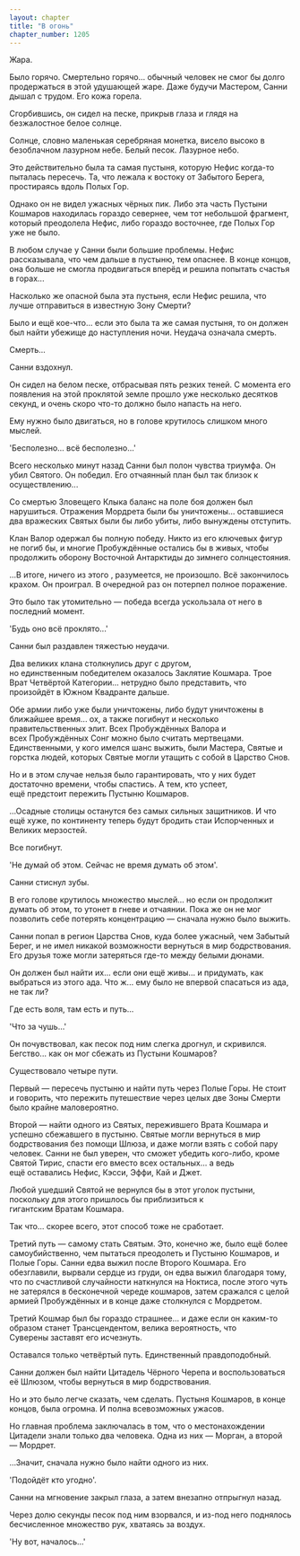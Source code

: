 ```yaml
---
layout: chapter
title: "В огонь"
chapter_number: 1205
---
```


Жара.

Было горячо. Смертельно горячо... обычный человек не смог бы долго продержаться в этой удушающей жаре. Даже будучи Мастером, Санни дышал с трудом. Его кожа горела.

Сгорбившись, он сидел на песке, прикрыв глаза и глядя на безжалостное белое солнце.

Солнце, словно маленькая серебряная монетка, висело высоко в безоблачном лазурном небе. Белый песок. Лазурное небо.

Это действительно была та самая пустыня, которую Нефис когда-то пыталась пересечь. Та, что лежала к востоку от Забытого Берега, простираясь вдоль Полых Гор.

Однако он не видел ужасных чёрных пик. Либо эта часть Пустыни Кошмаров находилась гораздо севернее, чем тот небольшой фрагмент, который преодолела Нефис, либо гораздо восточнее, где Полых Гор уже не было.

В любом случае у Санни были большие проблемы. Нефис рассказывала, что чем дальше в пустыню, тем опаснее. В конце концов, она больше не смогла продвигаться вперёд и решила попытать счастья в горах...

Насколько же опасной была эта пустыня, если Нефис решила, что лучше отправиться в известную Зону Смерти?

Было и ещё кое-что... если это была та же самая пустыня, то он должен был найти убежище до наступления ночи. Неудача означала смерть.

Смерть...

Санни вздохнул.

Он сидел на белом песке, отбрасывая пять резких теней. С момента его появления на этой проклятой земле прошло уже несколько десятков секунд, и очень скоро что-то должно было напасть на него.

Ему нужно было двигаться, но в голове крутилось слишком много мыслей.

'Бесполезно... всё бесполезно...'

Всего несколько минут назад Санни был полон чувства триумфа. Он убил Святого. Он победил. Его отчаянный план был так близок к осуществлению...

Со смертью Зловещего Клыка баланс на поле боя должен был нарушиться. Отражения Мордрета были бы уничтожены... оставшиеся два вражеских Святых были бы либо убиты, либо вынуждены отступить.

Клан Валор одержал бы полную победу. Никто из его ключевых фигур не погиб бы, и многие Пробуждённые остались бы в живых, чтобы продолжить оборону Восточной Антарктиды до зимнего солнцестояния.

...В итоге, ничего из этого , разумеется, не произошло. Всё закончилось крахом. Он проиграл. В очередной раз он потерпел полное поражение.

Это было так утомительно — победа всегда ускользала от него в последний момент.

'Будь оно всё проклято...'

Санни был раздавлен тяжестью неудачи.

Два великих клана столкнулись друг с другом, но единственным победителем оказалось Заклятие Кошмара. Трое Врат Четвёртой Категории... нетрудно было представить, что произойдёт в Южном Квадранте дальше.

Обе армии либо уже были уничтожены, либо будут уничтожены в ближайшее время... ох, а также погибнут и несколько правительственных элит. Всех Пробуждённых Валора и всех Пробуждённых Сонг можно было считать мертвецами. Единственными, у кого имелся шанс выжить, были Мастера, Святые и горстка людей, которых Святые могли утащить с собой в Царство Снов.

Но и в этом случае нельзя было гарантировать, что у них будет достаточно времени, чтобы спастись. А тем, кто успеет, ещё предстоит пережить Пустыню Кошмаров.

...Осадные столицы останутся без самых сильных защитников. И что ещё хуже, по континенту теперь будут бродить стаи Испорченных и Великих мерзостей.

Все погибнут.

'Не думай об этом. Сейчас не время думать об этом'.

Санни стиснул зубы.

В его голове крутилось множество мыслей... но если он продолжит думать об этом, то утонет в гневе и отчаянии. Пока же он не мог позволить себе потерять концентрацию — сначала нужно было выжить.

Санни попал в регион Царства Снов, куда более ужасный, чем Забытый Берег, и не имел никакой возможности вернуться в мир бодрствования. Его друзья тоже могли затеряться где-то между белыми дюнами.

Он должен был найти их... если они ещё живы... и придумать, как выбраться из этого ада. Что ж... ему было не впервой спасаться из ада, не так ли?

Где есть воля, там есть и путь...

'Что за чушь...'

Он почувствовал, как песок под ним слегка дрогнул, и скривился. Бегство... как он мог сбежать из Пустыни Кошмаров?

Существовало четыре пути.

Первый — пересечь пустыню и найти путь через Полые Горы. Не стоит и говорить, что пережить путешествие через целых две Зоны Смерти было крайне маловероятно.

Второй — найти одного из Святых, пережившего Врата Кошмара и успешно сбежавшего в пустыню. Святые могли вернуться в мир бодрствования без помощи Шлюза, и даже могли взять с собой пару человек. Санни не был уверен, что сможет убедить кого-либо, кроме Святой Тирис, спасти его вместо всех остальных... а ведь ещё оставались Нефис, Кэсси, Эффи, Кай и Джет.

Любой ушедший Святой не вернулся бы в этот уголок пустыни, поскольку для этого пришлось бы приблизиться к гигантским Вратам Кошмара.

Так что... скорее всего, этот способ тоже не сработает.

Третий путь — самому стать Святым. Это, конечно же, было ещё более самоубийственно, чем пытаться преодолеть и Пустыню Кошмаров, и Полые Горы. Санни едва выжил после Второго Кошмара. Его обезглавили, вырвали сердце из груди, он едва выжил благодаря тому, что по счастливой случайности наткнулся на Ноктиса, после этого чуть не затерялся в бесконечной череде кошмаров, затем сражался с целой армией Пробуждённых и в конце даже столкнулся с Мордретом.

Третий Кошмар был бы гораздо страшнее... и даже если он каким-то образом станет Трансцендентом, велика вероятность, что Суверены заставят его исчезнуть.

Оставался только четвёртый путь. Единственный правдоподобный.

Санни должен был найти Цитадель Чёрного Черепа и воспользоваться её Шлюзом, чтобы вернуться в мир бодрствования.

Но и это было легче сказать, чем сделать. Пустыня Кошмаров, в конце концов, была огромна. И полна всевозможных ужасов.

Но главная проблема заключалась в том, что о местонахождении Цитадели знали только два человека. Одна из них — Морган, а второй — Мордрет.

...Значит, сначала нужно было найти одного из них.

'Подойдёт кто угодно'.

Санни на мгновение закрыл глаза, а затем внезапно отпрыгнул назад.

Через долю секунды песок под ним взорвался, и из-под него поднялось бесчисленное множество рук, хватаясь за воздух.

'Ну вот, началось...'